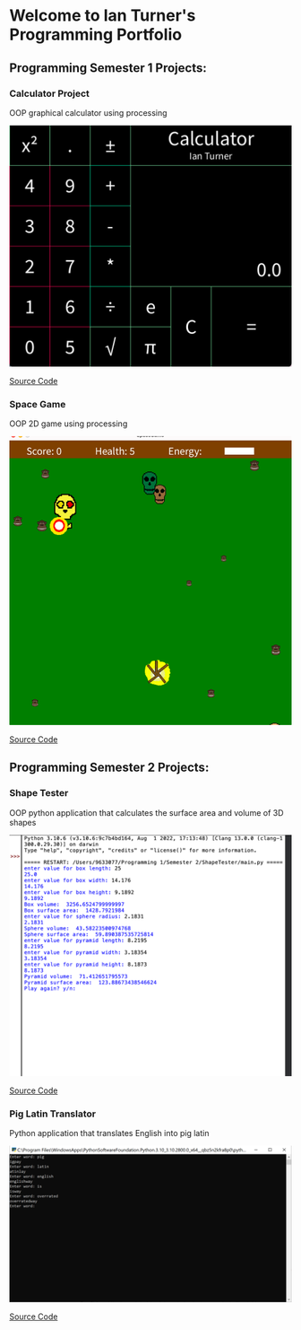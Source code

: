 # Welcome to Ian Turner's Programming Portfolio

## Programming Semester 1 Projects:

### Calculator Project

OOP graphical calculator using processing

![Calculator](https://github.com/Ian-Turner4/ProgrammingPortfolio/blob/gh-pages/images/calc.png?raw=true)

[Source Code](https://github.com/Ian-Turner4/ProgrammingPortfolio/tree/gh-pages/src/calc)

### Space Game

OOP 2D game using processing

![SpaceGame](https://github.com/Ian-Turner4/ProgrammingPortfolio/blob/gh-pages/images/spacegame.png?raw=true)

[Source Code](https://github.com/Ian-Turner4/ProgrammingPortfolio/tree/gh-pages/src/spacegame)

## Programming Semester 2 Projects:

### Shape Tester

OOP python application that calculates the surface area and volume of 3D shapes

![ShapeTester](https://github.com/Ian-Turner4/ProgrammingPortfolio/blob/gh-pages/images/shapetester.png?raw=true)

[Source Code](https://github.com/Ian-Turner4/ProgrammingPortfolio/tree/gh-pages/src/shapetester)

### Pig Latin Translator

Python application that translates English into pig latin

![PigLatinTranslator](https://raw.githubusercontent.com/Ian-Turner4/ProgrammingPortfolio/gh-pages/images/PlTranslator.PNG)

[Source Code](https://github.com/Ian-Turner4/ProgrammingPortfolio/tree/gh-pages/src/piglatintranslator)
